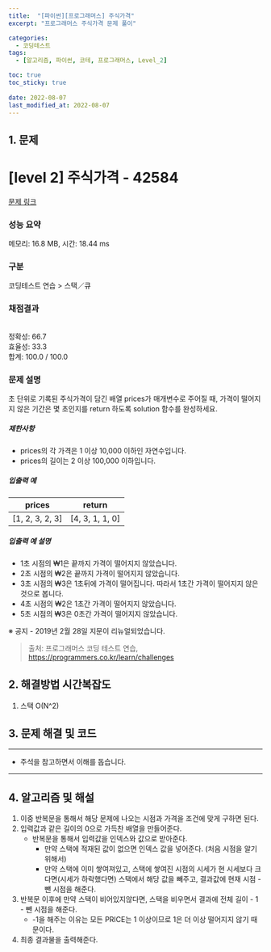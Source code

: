 ```yaml
---
title:  "[파이썬][프로그래머스] 주식가격"
excerpt: "프로그래머스 주식가격 문제 풀이"

categories:
  - 코딩테스트
tags:
  - [알고리즘, 파이썬, 코테, 프로그래머스, Level_2]

toc: true
toc_sticky: true
 
date: 2022-08-07
last_modified_at: 2022-08-07
---
```



## 1. 문제

# [level 2] 주식가격 - 42584 

[문제 링크](https://school.programmers.co.kr/learn/courses/30/lessons/42584) 

### 성능 요약

메모리: 16.8 MB, 시간: 18.44 ms

### 구분

코딩테스트 연습 > 스택／큐

### 채점결과

<br/>정확성: 66.7<br/>효율성: 33.3<br/>합계: 100.0 / 100.0

### 문제 설명

<p>초 단위로 기록된 주식가격이 담긴 배열 prices가 매개변수로 주어질 때, 가격이 떨어지지 않은 기간은 몇 초인지를 return 하도록 solution 함수를 완성하세요.</p>

<h5>제한사항</h5>

<ul>
<li>prices의 각 가격은 1 이상 10,000 이하인 자연수입니다.</li>
<li>prices의 길이는 2 이상 100,000 이하입니다.</li>
</ul>

<h5>입출력 예</h5>
<table class="table">
        <thead><tr>
<th>prices</th>
<th>return</th>
</tr>
</thead>
        <tbody><tr>
<td>[1, 2, 3, 2, 3]</td>
<td>[4, 3, 1, 1, 0]</td>
</tr>
</tbody>
      </table>
<h5>입출력 예 설명</h5>

<ul>
<li>1초 시점의 ₩1은 끝까지 가격이 떨어지지 않았습니다.</li>
<li>2초 시점의 ₩2은 끝까지 가격이 떨어지지 않았습니다.</li>
<li>3초 시점의 ₩3은 1초뒤에 가격이 떨어집니다. 따라서 1초간 가격이 떨어지지 않은 것으로 봅니다.</li>
<li>4초 시점의 ₩2은 1초간 가격이 떨어지지 않았습니다.</li>
<li>5초 시점의 ₩3은 0초간 가격이 떨어지지 않았습니다.</li>
</ul>

<p>※ 공지 - 2019년 2월 28일 지문이 리뉴얼되었습니다.</p>


> 출처: 프로그래머스 코딩 테스트 연습, https://programmers.co.kr/learn/challenges

## 2. 해결방법 시간복잡도
1. 스택 O(N^2)


## 3. 문제 해결 및 코드
--- 

<script src="https://gist.github.com/cmblir/38a83e9beb033a280808429240e05bee.js"></script>

- 주석을 참고하면서 이해를 돕습니다.
---

## 4. 알고리즘 및 해설

1. 이중 반복문을 통해서 해당 문제에 나오는 시점과 가격을 조건에 맞게 구하면 된다.
2. 입력값과 같은 길이의 0으로 가득찬 배열을 만들어준다.
    - 반복문을 통해서 입력값을 인덱스와 값으로 받아준다.
        - 만약 스택에 적재된 값이 없으면 인덱스 값을 넣어준다. (처음 시점을 알기 위해서)
        - 만약 스택에 이미 쌓여져있고, 스택에 쌓여진 시점의 시세가 현 시세보다 크다면(시세가 하락했다면) 스택에서 해당 값을 빼주고, 결과값에 현재 시점 - 뺀 시점을 해준다.
3. 반복문 이후에 만약 스택이 비어있지않다면, 스택을 비우면서 결과에 전체 길이 - 1 - 뺀 시점을 해준다.
    - -1을 해주는 이유는 모든 PRICE는 1 이상이므로 1은 더 이상 떨어지지 않기 때문이다.
4. 최종 결과물을 출력해준다.